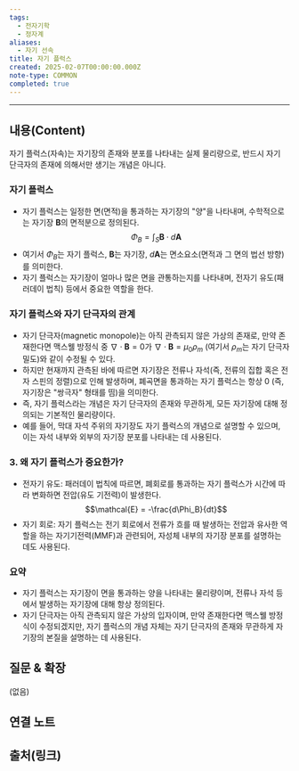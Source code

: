 ```yaml
---
tags:
  - 전자기학
  - 정자계
aliases:
  - 자기 선속
title: 자기 플럭스
created: 2025-02-07T00:00:00.000Z
note-type: COMMON
completed: true
---
```


---

## 내용(Content)

자기 플럭스(자속)는 자기장의 존재와 분포를 나타내는 실제 물리량으로, 반드시 자기 단극자의 존재에 의해서만 생기는 개념은 아니다.

### 자기 플럭스

   * 자기 플럭스는 일정한 면(면적)을 통과하는 자기장의 "양"을 나타내며, 수학적으로는 자기장 $\mathbf{B}$의 면적분으로 정의된다. $$\Phi_B = \int_S \mathbf{B} \cdot d\mathbf{A}$$
   * 여기서 $\Phi_B$는 자기 플럭스, $\mathbf{B}$는 자기장, $d\mathbf{A}$는 면소요소(면적과 그 면의 법선 방향)를 의미한다.
   * 자기 플럭스는 자기장이 얼마나 많은 면을 관통하는지를 나타내며, 전자기 유도(패러데이 법칙) 등에서 중요한 역할을 한다.

### 자기 플럭스와 자기 단극자의 관계

   * 자기 단극자(magnetic monopole)는 아직 관측되지 않은 가상의 존재로, 만약 존재한다면 맥스웰 방정식 중 $\nabla \cdot \mathbf{B} = 0$가 $\nabla \cdot \mathbf{B} = \mu_0 \rho_m$ (여기서 $\rho_m$는 자기 단극자 밀도)와 같이 수정될 수 있다.
   * 하지만 현재까지 관측된 바에 따르면 자기장은 전류나 자석(즉, 전류의 집합 혹은 전자 스핀의 정렬)으로 인해 발생하며, 폐곡면을 통과하는 자기 플럭스는 항상 0 (즉, 자기장은 "쌍극자" 형태를 띰)을 의미한다.
   * 즉, 자기 플럭스라는 개념은 자기 단극자의 존재와 무관하게, 모든 자기장에 대해 정의되는 기본적인 물리량이다.
   * 예를 들어, 막대 자석 주위의 자기장도 자기 플럭스의 개념으로 설명할 수 있으며, 이는 자석 내부와 외부의 자기장 분포를 나타내는 데 사용된다.

### 3. 왜 자기 플럭스가 중요한가?

   * 전자기 유도: 패러데이 법칙에 따르면, 폐회로를 통과하는 자기 플럭스가 시간에 따라 변화하면 전압(유도 기전력)이 발생한다. $$\mathcal{E} = -\frac{d\Phi_B}{dt}$$
   * 자기 회로: 자기 플럭스는 전기 회로에서 전류가 흐를 때 발생하는 전압과 유사한 역할을 하는 자기기전력(MMF)과 관련되어, 자성체 내부의 자기장 분포를 설명하는 데도 사용된다.

### 요약

   * 자기 플럭스는 자기장이 면을 통과하는 양을 나타내는 물리량이며, 전류나 자석 등에서 발생하는 자기장에 대해 항상 정의된다.
   * 자기 단극자는 아직 관측되지 않은 가상의 입자이며, 만약 존재한다면 맥스웰 방정식이 수정되겠지만, 자기 플럭스의 개념 자체는 자기 단극자의 존재와 무관하게 자기장의 본질을 설명하는 데 사용된다.


## 질문 & 확장

(없음)

## 연결 노트

## 출처(링크)





